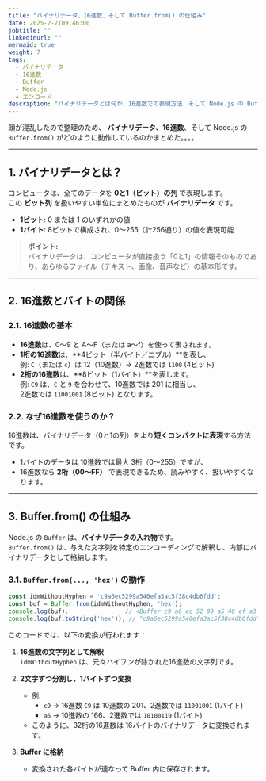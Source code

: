 ```yaml
---
title: "バイナリデータ、16進数、そして Buffer.from() の仕組み"
date: 2025-2-7T09:46:00
jobtitle: ""
linkedinurl: ""
mermaid: true
weight: 7
tags:
  - バイナリデータ
  - 16進数
  - Buffer
  - Node.js
  - エンコード
description: "バイナリデータとは何か、16進数での表現方法、そして Node.js の Buffer.from() がどのようにデータ変換を行うかを解説します。"
---
```


頭が混乱したので整理のため、
**バイナリデータ**、**16進数**、そして Node.js の `Buffer.from()` がどのように動作しているのかまとめた。。。。

---

## 1. バイナリデータとは？

コンピュータは、全てのデータを **0と1（ビット）の列** で表現します。  
この **ビット列** を扱いやすい単位にまとめたものが **バイナリデータ** です。

- **1ビット**: 0 または 1 のいずれかの値  
- **1バイト**: 8ビットで構成され、0〜255（計256通り）の値を表現可能

> **ポイント:**  
> バイナリデータは、コンピュータが直接扱う「0と1」の情報そのものであり、あらゆるファイル（テキスト、画像、音声など）の基本形です。

---

## 2. 16進数とバイトの関係

### 2.1. 16進数の基本

- **16進数**は、0～9 と A～F（または a～f）を使って表されます。  
- **1桁の16進数**は、**4ビット（半バイト／ニブル）**を表し、  
  例: `C`（または `c`）は 12（10進数）→ 2進数では `1100` (4ビット)  
- **2桁の16進数**は、**8ビット（1バイト）**を表します。  
  例: `C9` は、`C` と `9` を合わせて、10進数では 201 に相当し、  
  2進数では `11001001` (8ビット) となります。

### 2.2. なぜ16進数を使うのか？

16進数は、バイナリデータ（0と1の列）をより**短くコンパクトに表現**する方法です。  

- 1バイトのデータは 10進数では最大 3桁（0〜255）ですが、  
- 16進数なら **2桁（00〜FF）** で表現できるため、読みやすく、扱いやすくなります。

---

## 3. Buffer.from() の仕組み

Node.js の `Buffer` は、**バイナリデータの入れ物**です。  
`Buffer.from()` は、与えた文字列を特定のエンコーディングで解釈し、内部にバイナリデータとして格納します。

### 3.1. `Buffer.from(..., 'hex')` の動作

```js
const idmWithoutHyphen = 'c9a6ec5299a540efa3ac5f38c4db6fdd';
const buf = Buffer.from(idmWithoutHyphen, 'hex');
console.log(buf);                // <Buffer c9 a6 ec 52 99 a5 40 ef a3 ac 5f 38 c4 db 6f dd>
console.log(buf.toString('hex')); // "c9a6ec5299a540efa3ac5f38c4db6fdd"
```

このコードでは、以下の変換が行われます：

1. **16進数の文字列として解釈**  
   `idmWithoutHyphen` は、元々ハイフンが除かれた16進数の文字列です。

2. **2文字ずつ分割し、1バイトずつ変換**  
   - 例:  
     - `c9` → 16進数 `C9` は 10進数の 201、2進数では `11001001` (1バイト)  
     - `a6` → 10進数の 166、2進数では `10100110` (1バイト)  
   - このように、32桁の16進数は 16バイトのバイナリデータに変換されます。

3. **Buffer に格納**  
   - 変換された各バイトが連なって Buffer 内に保存されます。
